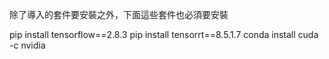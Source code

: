 
除了導入的套件要安裝之外，下面這些套件也必須要安裝

pip install tensorflow==2.8.3
pip install tensorrt==8.5.1.7
conda install cuda -c nvidia
